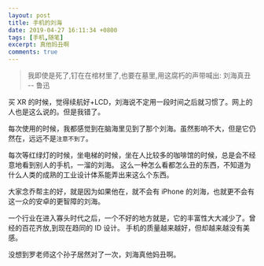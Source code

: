 ```yaml
---
layout: post
title: 手机的刘海
date: 2019-04-27 16:11:34 +0800
tags: [手机,随笔]
excerpt: 真他妈丑啊
comments: true
---
```


> 我即使是死了,钉在在棺材里了,也要在墓里,用这腐朽的声带喊出: 刘海真丑 -- 鲁迅

买 XR 的时候，觉得续航好+LCD，刘海说不定用一段时间之后就习惯了。网上的人也是这么说的。但是我错了。

每次使用的时候，我都感觉到在脑海里见到了那个刘海。虽然影响不大，但是它仍然在，远远不是`注意不到了`。

每次等红绿灯的时候，坐电梯的时候，坐在人比较多的咖啡馆的时候，总是会不经意地看到别人的手机，一溜的刘海。
这么一种怎么看都怎么丑的东西，不知道为什么人类的成熟的工业设计体系能弄出来这么个东西。

大家念乔帮主的好，就是因为如果他在，就不会有 iPhone 的刘海，也就更不会有这一众的安卓的更智障的刘海。

一个行业在进入寡头时代之后，一个不好的地方就是，它的丰富性大大减少了。曾经的百花齐放,到现在趋同的 ID 设计。
手机的质量越来越好，但却越来越没有美感。

没想到罗老师这个孙子居然对了一次，刘海真他妈丑啊。


